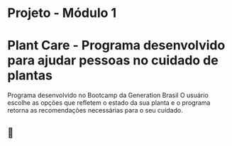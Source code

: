 # Projeto - Módulo 1


# Plant Care - Programa desenvolvido para ajudar pessoas no cuidado de plantas

Programa desenvolvido no Bootcamp da Generation Brasil
O usuário escolhe as opções que refletem o estado da sua planta e o programa retorna as recomendações necessárias para o seu cuidado. 

## 🌱
